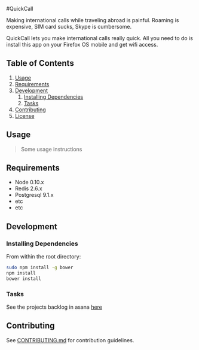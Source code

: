 #QuickCall

Making international calls while traveling abroad is painful. Roaming is expensive, SIM card sucks, Skype is cumbersome.

QuickCall lets you make international calls really quick. All you need to do is install this app on your Firefox OS mobile and get wifi access.

## Table of Contents

1. [Usage](#Usage)
1. [Requirements](#requirements)
1. [Development](#development)
    1. [Installing Dependencies](#installing-dependencies)
    1. [Tasks](#tasks)
1. [Contributing](#contributing)
1. [License](#license)

## Usage

> Some usage instructions

## Requirements

- Node 0.10.x
- Redis 2.6.x
- Postgresql 9.1.x
- etc
- etc

## Development

### Installing Dependencies

From within the root directory:

```sh
sudo npm install -g bower
npm install
bower install
```

### Tasks

See the projects backlog in asana [here](https://LINKTOYOURASANA.com)

## Contributing

See [CONTRIBUTING.md](CONTRIBUTING.md) for contribution guidelines.
